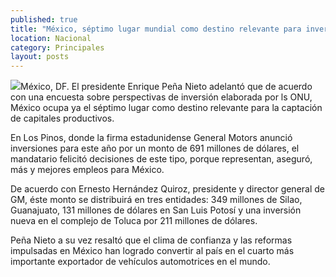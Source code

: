 ```yaml
---
published: true
title: "México, séptimo lugar mundial como destino relevante para inversiones: Peña"
location: Nacional
category: Principales
layout: posts
---
```


![](http://i.imgur.com/OLA7V5Vm.jpg)México, DF. El presidente Enrique Peña Nieto adelantó que de acuerdo con una encuesta sobre perspectivas de inversión elaborada por ls ONU, México ocupa ya el séptimo lugar como destino relevante para la captación de capitales productivos.

En Los Pinos, donde la firma estadunidense General Motors anunció inversiones para este año por un monto de 691 millones de dólares, el mandatario felicitó decisiones de este tipo, porque representan, aseguró, más y mejores empleos para México.

De acuerdo con Ernesto Hernández Quiroz, presidente y director general de GM, éste monto se distribuirá en tres entidades: 349 millones de Silao, Guanajuato, 131 millones de dólares en San Luis Potosí y una inversión nueva en el complejo de Toluca por 211 millones de dólares.

Peña Nieto a su vez resaltó que el clima de confianza y las reformas impulsadas en México han logrado convertir al país en el cuarto más importante exportador de vehículos automotrices en el mundo.
